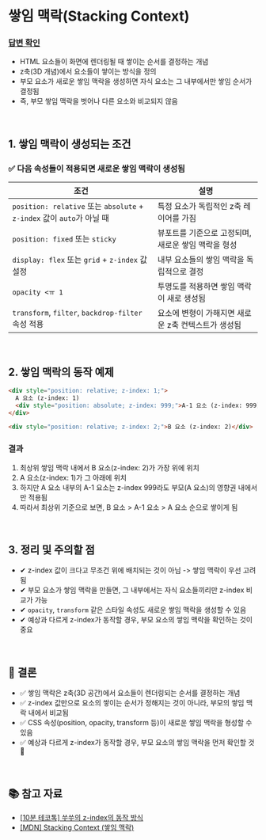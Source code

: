 # 쌓임 맥락(Stacking Context)

### [답변 확인](https://www.maeil-mail.kr/question/158)

- HTML 요소들이 화면에 렌더링될 때 쌓이는 순서를 결정하는 개념
- z축(3D 개념)에서 요소들이 쌓이는 방식을 정의
- 부모 요소가 새로운 쌓임 맥락을 생성하면 자식 요소는 그 내부에서만 쌓임 순서가 결정됨
- 즉, 부모 쌓임 맥락을 벗어나 다른 요소와 비교되지 않음

<br/>

## 1. 쌓임 맥락이 생성되는 조건

### ✅ 다음 속성들이 적용되면 새로운 쌓임 맥락이 생성됨

| 조건                                                                   | 설명                                                |
| ---------------------------------------------------------------------- | --------------------------------------------------- |
| `position: relative` 또는 `absolute` + `z-index` 값이 `auto`가 아닐 때 | 특정 요소가 독립적인 z축 레이어를 가짐              |
| `position: fixed` 또는 `sticky`                                        | 뷰포트를 기준으로 고정되며, 새로운 쌓임 맥락을 형성 |
| `display: flex` 또는 `grid` + `z-index` 값 설정                        | 내부 요소들의 쌓임 맥락을 독립적으로 결정           |
| `opacity <ㅠ 1`                                                        | 투명도를 적용하면 쌓임 맥락이 새로 생성됨           |
| `transform`, `filter`, `backdrop-filter` 속성 적용                     | 요소에 변형이 가해지면 새로운 z축 컨텍스트가 생성됨 |

<br/>

## 2. 쌓임 맥락의 동작 예제

```html
<div style="position: relative; z-index: 1;">
  A 요소 (z-index: 1)
  <div style="position: absolute; z-index: 999;">A-1 요소 (z-index: 999)</div>
</div>

<div style="position: relative; z-index: 2;">B 요소 (z-index: 2)</div>
```

### 결과

1. 최상위 쌓임 맥락 내에서 B 요소(z-index: 2)가 가장 위에 위치
2. A 요소(z-index: 1)가 그 아래에 위치
3. 하지만 A 요소 내부의 A-1 요소는 z-index 999라도 부모(A 요소)의 영향권 내에서만 적용됨
4. 따라서 최상위 기준으로 보면, B 요소 > A-1 요소 > A 요소 순으로 쌓이게 됨

<br/>

## 3. 정리 및 주의할 점

- ✔ z-index 값이 크다고 무조건 위에 배치되는 것이 아님 -> 쌓임 맥락이 우선 고려됨
- ✔ 부모 요소가 쌓임 맥락을 만들면, 그 내부에서는 자식 요소들끼리만 z-index 비교가 가능
- ✔ `opacity`, `transform` 같은 스타일 속성도 새로운 쌓임 맥락을 생성할 수 있음
- ✔ 예상과 다르게 z-index가 동작할 경우, 부모 요소의 쌓임 맥락을 확인하는 것이 중요

<br/>

## 🔹 결론

- ✅ 쌓임 맥락은 z축(3D 공간)에서 요소들이 렌더링되는 순서를 결정하는 개념
- ✅ z-index 값만으로 요소의 쌓이는 순서가 정해지는 것이 아니라, 부모의 쌓임 맥락 내에서 비교됨
- ✅ CSS 속성(position, opacity, transform 등)이 새로운 쌓임 맥락을 형성할 수 있음
- ✅ 예상과 다르게 z-index가 동작할 경우, 부모 요소의 쌓임 맥락을 먼저 확인할 것 🚀

<br/>

## 📚 참고 자료

- [[10분 테코톡] 쑤쑤의 z-index의 동작 방식](https://www.youtube.com/watch?v=ln9vfw-JAr8)
- [[MDN] Stacking Context (쌓임 맥락)](https://developer.mozilla.org/en-US/docs/Web/CSS/CSS_positioned_layout/Stacking_context)
